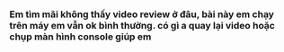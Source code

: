 ### Em tìm mãi không thấy video review ở đâu, bài này em chạy trên máy em vẫn ok bình thường. có gì a quay lại video hoặc chụp màn hình console giúp em